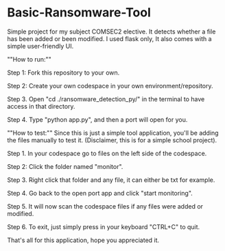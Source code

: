 # Basic-Ransomware-Tool
Simple project for my subject COMSEC2 elective. It detects whether a file has been added or been modified. I used flask only, It also comes with a simple user-friendly UI.

""How to run:""

Step 1: Fork this repository to your own.

Step 2: Create your own codespace in your own environment/repository.

Step 3. Open "cd ./ransomware_detection_py/" in the terminal to have access in that directory.

Step 4. Type "python app.py", and then a port will open for you.

""How to test:""
Since this is just a simple tool application, you'll be adding the files manually to test it. (Disclaimer, this is for a simple school project).

Step 1. In your codespace go to files on the left side of the codespace.

Step 2: Click the folder named "monitor".

Step 3. Right click that folder and any file, it can either be txt for example.

Step 4. Go back to the open port app and click "start monitoring".

Step 5. It will now scan the codespace files if any files were added or modified.

Step 6. To exit, just simply press in your keyboard "CTRL+C" to quit.

That's all for this application, hope you appreciated it.
